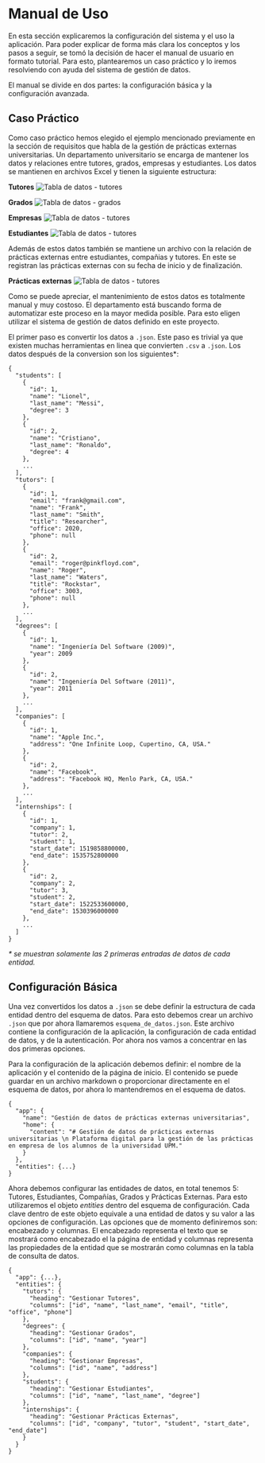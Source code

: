 # Manual de Uso
En esta sección explicaremos la configuración del sistema y el uso la aplicación. Para poder explicar de forma más clara los conceptos y los pasos a seguir, se tomó la decisión de hacer el manual de usuario en formato tutorial. Para esto, plantearemos un caso práctico y lo iremos resolviendo con ayuda del sistema de gestión de datos.

El manual se divide en dos partes: la configuración básica y la configuración avanzada.

## Caso Práctico
Como caso práctico hemos elegido el ejemplo mencionado previamente en la sección de requisitos que habla de la gestión de prácticas externas universitarias. Un departamento universitario se encarga de mantener los datos y relaciones entre tutores, grados, empresas y estudiantes. Los datos se mantienen en archivos Excel y tienen la siguiente estructura:

**Tutores**
![Tabla de datos - tutores](./assets/manual_csv/tutors.png)

**Grados**
![Tabla de datos - grados](./assets/manual_csv/degrees.png)

**Empresas**
![Tabla de datos - tutores](./assets/manual_csv/companies.png)

**Estudiantes**
![Tabla de datos - tutores](./assets/manual_csv/students.png)

Además de estos datos también se mantiene un archivo con la relación de prácticas externas entre estudiantes, compañias y tutores. En este se registran las prácticas externas con su fecha de inicio y de finalización.

**Prácticas externas**
![Tabla de datos - tutores](./assets/manual_csv/internships.png)

Como se puede apreciar, el mantenimiento de estos datos es totalmente manual y muy costoso. El departamento está buscando forma de automatizar este proceso en la mayor medida posible. Para esto eligen utilizar el sistema de gestión de datos definido en este proyecto.

El primer paso es convertir los datos a `.json`. Este paso es trivial ya que existen muchas herramientas en linea que convierten `.csv` a `.json`. Los datos después de la conversion son los siguientes*:

```
{
  "students": [
    {
      "id": 1,
      "name": "Lionel",
      "last_name": "Messi",
      "degree": 3
    },
    {
      "id": 2,
      "name": "Cristiano",
      "last_name": "Ronaldo",
      "degree": 4
    },
    ...
  ],
  "tutors": [
    {
      "id": 1,
      "email": "frank@gmail.com",
      "name": "Frank",
      "last_name": "Smith",
      "title": "Researcher",
      "office": 2020,
      "phone": null
    },
    {
      "id": 2,
      "email": "roger@pinkfloyd.com",
      "name": "Roger",
      "last_name": "Waters",
      "title": "Rockstar",
      "office": 3003,
      "phone": null
    },
    ...
  ],
  "degrees": [
    {
      "id": 1,
      "name": "Ingeniería Del Software (2009)",
      "year": 2009
    },
    {
      "id": 2,
      "name": "Ingeniería Del Software (2011)",
      "year": 2011
    },
    ...
  ],
  "companies": [
    {
      "id": 1,
      "name": "Apple Inc.",
      "address": "One Infinite Loop, Cupertino, CA, USA."
    },
    {
      "id": 2,
      "name": "Facebook",
      "address": "Facebook HQ, Menlo Park, CA, USA."
    },
    ...
  ],
  "internships": [
    {
      "id": 1,
      "company": 1,
      "tutor": 2,
      "student": 1,
      "start_date": 1519858800000,
      "end_date": 1535752800000
    },
    {
      "id": 2,
      "company": 2,
      "tutor": 3,
      "student": 2,
      "start_date": 1522533600000,
      "end_date": 1530396000000
    },
    ...
  ]
}
```
_* se muestran solamente las 2 primeras entradas de datos de cada entidad._

## Configuración Básica
Una vez convertidos los datos a `.json` se debe definir la estructura de cada entidad dentro del esquema de datos. Para esto debemos crear un archivo `.json` que por ahora llamaremos `esquema_de_datos.json`.
Este archivo contiene la configuración de la aplicación, la configuración de cada entidad de datos, y de la autenticación. Por ahora nos vamos a concentrar en las dos primeras opciones.

Para la configuración de la aplicación debemos definir: el nombre de la aplicación y el contenido de la página de inicio. El contenido se puede guardar en un archivo markdown o proporcionar directamente en el esquema de datos, por ahora lo mantendremos en el esquema de datos.

```
{
  "app": {
    "name": "Gestión de datos de prácticas externas universitarias",
    "home": {
      "content": "# Gestión de datos de prácticas externas universitarias \n Plataforma digital para la gestión de las prácticas en empresa de los alumnos de la universidad UPM."
    }
  },
  "entities": {...}
}
```

Ahora debemos configurar las entidades de datos, en total tenemos 5: Tutores, Estudiantes, Compañías, Grados y Prácticas Externas. Para esto utilizaremos el objeto _entities_ dentro del esquema de configuración. Cada clave dentro de este objeto equivale a una entidad de datos y su valor a las opciones de configuración. Las opciones que de momento definiremos son: encabezado y columnas. El encabezado representa el texto que se mostrará como encabezado el la página de entidad y columnas representa las propiedades de la entidad que se mostrarán como columnas en la tabla de consulta de datos.

```
{
  "app": {...},
  "entities": {
    "tutors": {
      "heading": "Gestionar Tutores",
      "columns": ["id", "name", "last_name", "email", "title", "office", "phone"]
    },
    "degrees": {
      "heading": "Gestionar Grados",
      "columns": ["id", "name", "year"]
    },
    "companies": {
      "heading": "Gestionar Empresas",
      "columns": ["id", "name", "address"]
    },
    "students": {
      "heading": "Gestionar Estudiantes",
      "columns": ["id", "name", "last_name", "degree"]
    },
    "internships": {
      "heading": "Gestionar Prácticas Externas",
      "columns": ["id", "company", "tutor", "student", "start_date", "end_date"]
    }
  }
}
```

